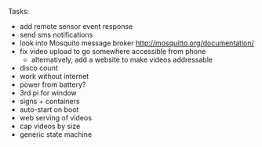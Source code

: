 
Tasks:
* add remote sensor event response
* send sms notifications
* look into Mosquito message broker http://mosquitto.org/documentation/
* fix video upload to go somewhere accessible from phone
    * alternatively, add a website to make videos addressable
* disco count
* work without internet
* power from battery?
* 3rd pi for window
* signs + containers
* auto-start on boot
* web serving of videos
* cap videos by size
* generic state machine 
